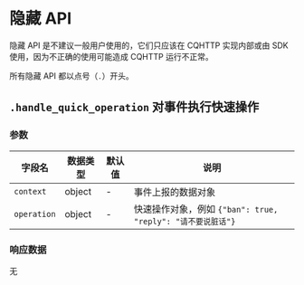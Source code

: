 # 隐藏 API

隐藏 API 是不建议一般用户使用的，它们只应该在 CQHTTP 实现内部或由 SDK 使用，因为不正确的使用可能造成 CQHTTP 运行不正常。

所有隐藏 API 都以点号（`.`）开头。

## `.handle_quick_operation` 对事件执行快速操作

### 参数

| 字段名 | 数据类型 | 默认值 | 说明 |
| ----- | ------- | ----- | --- |
| `context` | object | - | 事件上报的数据对象 |
| `operation` | object | - | 快速操作对象，例如 `{"ban": true, "reply": "请不要说脏话"}` |

### 响应数据

无
